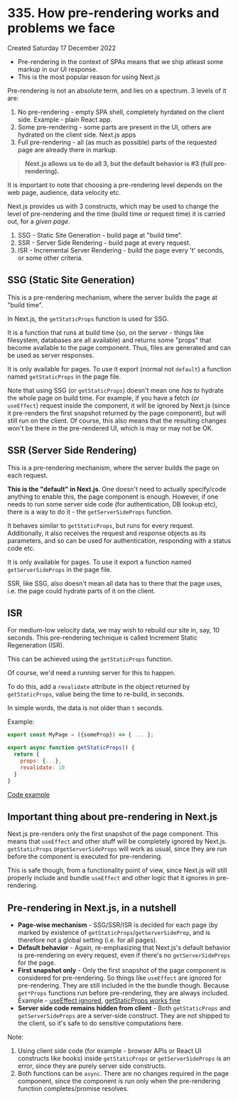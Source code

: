 # 335. How pre-rendering works and problems we face
Created Saturday 17 December 2022

- Pre-rendering in the context of SPAs means that we ship atleast some markup in our UI response.
- This is the most popular reason for using Next.js

Pre-rendering is not an absolute term, and lies on a spectrum. 3 levels of it are:
1. No pre-rendering - empty SPA shell, completely hyrdated on the client side. Example - plain React app.
2. Some pre-rendering - some parts are present in the UI, others are hydrated on the client side. Next.js apps
3. Full pre-rendering - all (as much as possible) parts of the requested page are already there in markup.

> **Next.js allows us to do all 3, but the default behavior is \#3 (full pre-rendering).**

It is important to note that choosing a pre-rendering level depends on the web page, audience, data velocity etc.

Next.js provides us with 3 constructs, which may be used to change the level of pre-rendering and the time (build time or request time) it is carried out, for a *given page*.

1. SSG - Static Site Generation - build page at "build time".
2. SSR - Server Side Rendering - build page at every request.
3. ISR - Incremental Server Rendering - build the page every 't' seconds, or some other criteria.

## SSG (Static Site Generation)
This is a pre-rendering mechanism, where the server builds the page at "build time".

In Next.js, the `getStaticProps` function is used for SSG. 

It is a function that runs at build time (so, on the server - things like filesystem, databases are all available) and returns some "props" that become available to the page component. Thus, files are generated and can be used as server responses.

It is only available for pages. To use it export (normal not `default`) a function named `getStaticProps` in the page file.

Note that using SSG (or `getStaticProps`) doesn't mean one *has to* hydrate the whole page on build time. For example, if you have a fetch (or `useEffect`) request inside the component, it will be ignored by Next.js (since it pre-renders the first snapshot returned by the page component), but will still run on the client. Of course, this also means that the resulting changes won't be there in the pre-rendered UI, which is may or may not be OK.

## SSR (Server Side Rendering)
This is a pre-rendering mechanism, where the server builds the page on each request.

**This is the "default" in Next.js**. One doesn't need to actually specify/code anything to enable this, the page component is enough. However, if one needs to run some server side code (for authentication, DB lookup etc), there is a way to do it - the `getServerSideProps` function.

It behaves similar to `getStaticProps`, but runs for every request. Additionally, it also receives the request and response objects as its parameters, and so can be used for authentication, responding with a status code etc.

It is only available for pages. To use it export a function named `getServerSideProps` in the page file.

SSR, like SSG, also doesn't mean all data has to there that the page uses, i.e. the page could hydrate parts of it on the client.

## ISR
For medium-low velocity data, we may wish to rebuild our site in, say, 10 seconds. This pre-rendering technique is called Increment Static Regeneration (ISR).

This can be achieved using the `getStaticProps` function. 

Of course, we'd need a running server for this to happen.

To do this, add a `revalidate` attribute in the object returned by `getStaticProps`, value being the time to re-build, in seconds.

In simple words, the data is not older than `t` seconds.

Example:
```js
export const MyPage = ({someProp}) => { ... };

export async function getStaticProps() {
  return {
	props: {...},
	revalidate: 10
  }
}
```
[Code example](https://github.com/exemplar-codes/nextjs-first-realistic-tutorial/commit/93c7b7deb8b45b21172f46012eec56e7b250e9a1)


## Important thing about pre-rendering in Next.js
Next.js pre-renders only the first snapshot of the page component. This means that `useEffect` and other stuff will be completely ignored by Next.js. `getStaticProps` or`getServerSideProps` will work as usual, since they are run before the component is executed for pre-rendering.

This is safe though, from a functionality point of view, since Next.js will still properly include and bundle `useEffect` and other logic that it ignores in pre-rendering.


## Pre-rendering in Next.js, in a nutshell
- **Page-wise mechanism** - SSG/SSR/ISR is decided for each page (by marked by existence of `getStaticProps`/`getServerSideProp`, and is therefore not a global setting (i.e. for all pages).
- **Default behavior** - Again, re-emphasizing that Next.js's default behavior is pre-rendering on every request, even if there's no `getServerSideProps` for the page.
- **First snapshot only** - Only the first snapshot of the page component is considered for pre-rendering. So things like `useEffect` are ignored for pre-rendering. They are still included in the the bundle though. Because `get*Props` functions run before pre-rendering, they are always included. Example - [useEffect ignored](https://github.com/exemplar-codes/nextjs-first-realistic-tutorial/commit/15abe08c666afbfb956ec906e244765a7fd0d1c9), [getStaticProps works fine](https://github.com/exemplar-codes/nextjs-first-realistic-tutorial/commit/54f9dce6154cb7abaf3de710a622f5a660e8647f)
- **Server side code remains hidden from client** - Both `getStaticProps` and `getServerSideProps` are a server-side construct. They are not shipped to the client, so it's safe to do sensitive computations here.

Note: 
1. Using client side code (for example - browser APIs or React UI constructs like hooks) inside `getStaticProps` or `getServerSideProps` is an error, since they are purely server side constructs.
2. Both functions can be `async`. There are no changes required in the page component, since the component is run only when the pre-rendering function completes/promise resolves.